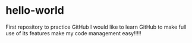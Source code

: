 # hello-world
First repository to practice GitHub 
I would like to learn GitHub to make full use of its features make my code management easy!!!!!
